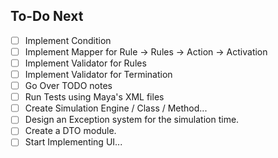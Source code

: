 ## To-Do Next
- [ ] Implement Condition
- [ ] Implement Mapper for Rule -> Rules -> Action -> Activation
- [ ] Implement Validator for Rules
- [ ] Implement Validator for Termination
- [ ] Go Over TODO notes
- [ ] Run Tests using Maya's XML files
- [ ] Create Simulation Engine / Class / Method...
- [ ] Design an Exception system for the simulation time.
- [ ] Create a DTO module.
- [ ] Start Implementing UI...